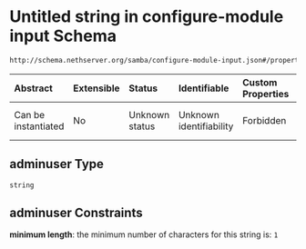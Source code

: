 # Untitled string in configure-module input Schema

```txt
http://schema.nethserver.org/samba/configure-module-input.json#/properties/adminuser
```



| Abstract            | Extensible | Status         | Identifiable            | Custom Properties | Additional Properties | Access Restrictions | Defined In                                                                                |
| :------------------ | :--------- | :------------- | :---------------------- | :---------------- | :-------------------- | :------------------ | :---------------------------------------------------------------------------------------- |
| Can be instantiated | No         | Unknown status | Unknown identifiability | Forbidden         | Allowed               | none                | [configure-module-input.json\*](samba/configure-module-input.json "open original schema") |

## adminuser Type

`string`

## adminuser Constraints

**minimum length**: the minimum number of characters for this string is: `1`
